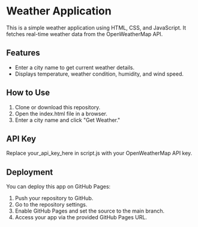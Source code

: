 # Weather Application

This is a simple weather application using HTML, CSS, and JavaScript. It fetches real-time weather data from the OpenWeatherMap API.

## Features
- Enter a city name to get current weather details.
- Displays temperature, weather condition, humidity, and wind speed.

## How to Use
1. Clone or download this repository.
2. Open the index.html file in a browser.
3. Enter a city name and click "Get Weather."

## API Key
Replace your_api_key_here in script.js with your OpenWeatherMap API key.

## Deployment
You can deploy this app on GitHub Pages:
1. Push your repository to GitHub.
2. Go to the repository settings.
3. Enable GitHub Pages and set the source to the main branch.
4. Access your app via the provided GitHub Pages URL.
